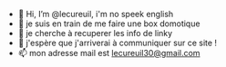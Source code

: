 - 👋 Hi, I’m @lecureuil, i'm no speek english
- 👀 je suis en train de me faire une box domotique
- 🌱 je cherche à recuperer les info de linky
- 💞️ j'espère que j'arriverai à communiquer sur ce site !
- 📫 mon adresse mail est lecureuil30@gmail.com

<!---

--->
